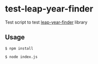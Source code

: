# test-leap-year-finder
Test script to test [leap-year-finder](https://github.com/GennyBoy/leap-year-finder) library

## Usage
```
$ npm install

$ node index.js
```
